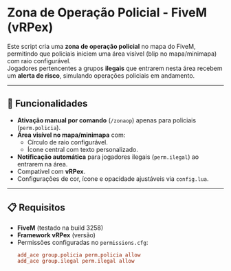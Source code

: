 # Zona de Operação Policial - FiveM (vRPex)

Este script cria uma **zona de operação policial** no mapa do FiveM, permitindo que policiais iniciem uma área visível (blip no mapa/minimapa) com raio configurável.  
Jogadores pertencentes a grupos **ilegais** que entrarem nesta área recebem um **alerta de risco**, simulando operações policiais em andamento.

---

## 🚀 Funcionalidades

- **Ativação manual por comando** (`/zonaop`) apenas para policiais (`perm.policia`).
- **Área visível no mapa/minimapa** com:
  - Círculo de raio configurável.
  - Ícone central com texto personalizado.
- **Notificação automática** para jogadores ilegais (`perm.ilegal`) ao entrarem na área.
- Compatível com **vRPex**.
- Configurações de cor, ícone e opacidade ajustáveis via `config.lua`.

---

## 📋 Requisitos

- **FiveM** (testado na build 3258)
- **Framework vRPex** (versão)
- Permissões configuradas no `permissions.cfg`:
  ```ini
  add_ace group.policia perm.policia allow
  add_ace group.ilegal perm.ilegal allow
